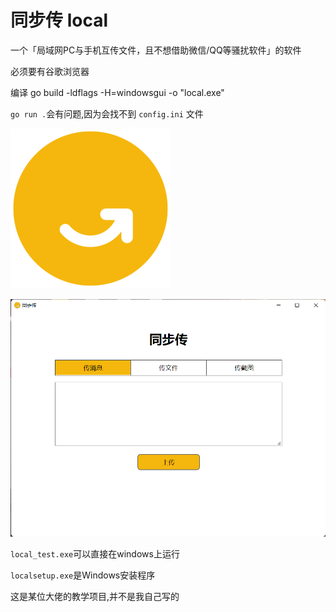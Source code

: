 # 同步传 local

一个「局域网PC与手机互传文件，且不想借助微信/QQ等骚扰软件」的软件

必须要有谷歌浏览器

编译   go build -ldflags -H=windowsgui -o "local.exe"

` go run . `会有问题,因为会找不到  ` config.ini ` 文件



<img src=".\frontend\src\images\synk.png" alt="同步传" style="zoom: 50%;" />

![img](.\frontend\local.png)

`local_test.exe`可以直接在windows上运行

`localsetup.exe`是Windows安装程序

这是某位大佬的教学项目,并不是我自己写的